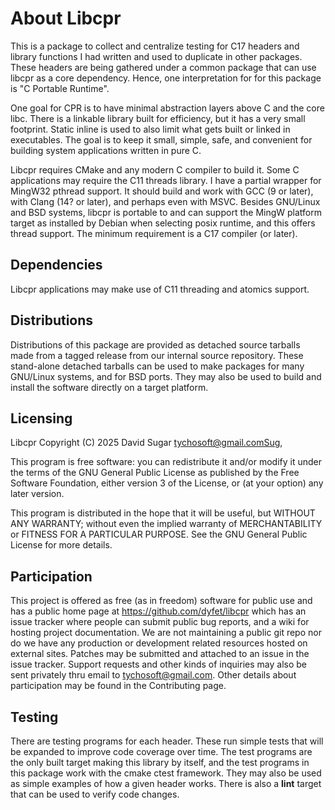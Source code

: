 # About Libcpr

This is a package to collect and centralize testing for C17 headers and library
functions I had written and used to duplicate in other packages. These headers
are being gathered under a common package that can use libcpr as a core
dependency. Hence, one interpretation for for this package is "C Portable
Runtime".

One goal for CPR is to have minimal abstraction layers above C and the core
libc. There is a linkable library built for efficiency, but it has a very small
footprint. Static inline is used to also limit what gets built or linked in
executables. The goal is to keep it small, simple, safe, and convenient for
building system applications written in pure C.

Libcpr requires CMake and any modern C compiler to build it. Some C
applications may require the C11 threads library. I have a partial wrapper for
MingW32 pthread support. It should build and work with GCC (9 or later), with
Clang (14? or later), and perhaps even with MSVC. Besides GNU/Linux and BSD
systems, libcpr is portable to and can support the MingW platform target as
installed by Debian when selecting posix runtime, and this offers thread
support. The minimum requirement is a C17 compiler (or later).

## Dependencies

Libcpr applications may make use of C11 threading and atomics support.

## Distributions

Distributions of this package are provided as detached source tarballs made
from a tagged release from our internal source repository. These stand-alone
detached tarballs can be used to make packages for many GNU/Linux systems, and
for BSD ports. They may also be used to build and install the software directly
on a target platform.

## Licensing

Libcpr Copyright (C) 2025 David Sugar <tychosoft@gmail.comSug>,

This program is free software: you can redistribute it and/or modify
it under the terms of the GNU General Public License as published by
the Free Software Foundation, either version 3 of the License, or
(at your option) any later version.

This program is distributed in the hope that it will be useful,
but WITHOUT ANY WARRANTY; without even the implied warranty of
MERCHANTABILITY or FITNESS FOR A PARTICULAR PURPOSE. See the
GNU General Public License for more details.

## Participation

This project is offered as free (as in freedom) software for public use and has
a public home page at https://github.com/dyfet/libcpr which has an issue
tracker where people can submit public bug reports, and a wiki for hosting
project documentation. We are not maintaining a public git repo nor do we have
any production or development related resources hosted on external sites.
Patches may be submitted and attached to an issue in the issue tracker. Support
requests and other kinds of inquiries may also be sent privately thru email to
tychosoft@gmail.com. Other details about participation may be found in the
Contributing page.

## Testing

There are testing programs for each header. These run simple tests that will be
expanded to improve code coverage over time. The test programs are the only
built target making this library by itself, and the test programs in this
package work with the cmake ctest framework. They may also be used as simple
examples of how a given header works. There is also a **lint** target that can
be used to verify code changes.
